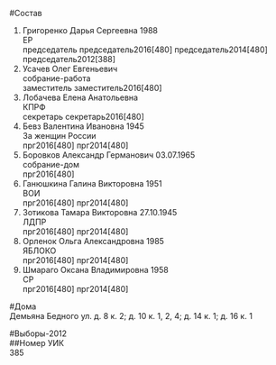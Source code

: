 #Состав  
1. Григоренко Дарья Сергеевна 1988  
    ЕР  
    председатель председатель2016[480] председатель2014[480] председатель2012[388]  
2. Усачев Олег Евгеньевич  
    собрание-работа  
    заместитель заместитель2016[480]  
3. Лобачева Елена Анатольевна  
    КПРФ  
    секретарь секретарь2016[480]  
4. Бевз Валентина Ивановна 1945  
    За женщин России  
    прг2016[480] прг2014[480]  
5. Боровков Александр Германович 03.07.1965  
    собрание-дом  
    прг2016[480]  
6. Ганюшкина Галина Викторовна 1951  
    ВОИ  
    прг2016[480] прг2014[480]  
7. Зотикова Тамара Викторовна 27.10.1945  
    ЛДПР  
    прг2016[480] прг2014[480]  
8. Орленок Ольга Александровна 1985  
    ЯБЛОКО  
    прг2016[480] прг2014[480]  
9. Шмараго Оксана Владимировна 1958  
    СР  
    прг2016[480] прг2014[480]  
  
#Дома  
Демьяна Бедного ул. д. 8 к. 2; д. 10 к. 1, 2, 4; д. 14 к. 1; д. 16 к. 1  
  
#Выборы-2012  
##Номер УИК  
385  

